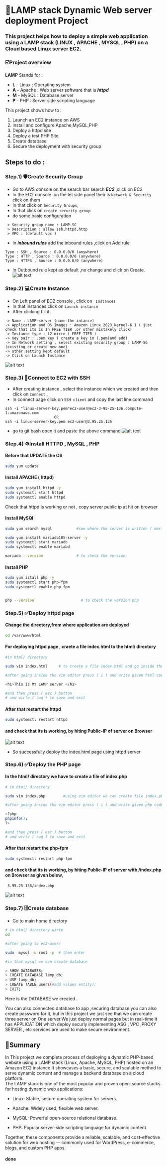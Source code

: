 # 📌LAMP stack Dynamic Web server deployment Project
### This project helps how to deploy a simple web application using a **LAMP stack** (LINUX , APACHE , MYSQL , PHP) on a Cloud based Linux server **EC2**.
### ☑️Project overview
**LAMP**  Stands for :
- **L** - Linux : Operating system 
- **A** - Apache : Web server software that is ***httpd***
- **M** - MySQL : Database server 
- **P** - PHP : Server side scripting language

This project shows how to :
1. Launch an EC2 instance on AWS
2. Install and configure Apache,MySQL,PHP
3. Deploy a httpd site
4. Deploy a test  PHP  Site
5. Create database
6. Secure the deployment with security group
## Steps to do :
### Step.1) 🛡️Create Security Group
- Go to AWS console on the search bar search ***EC2*** ,click on EC2
- In the EC2 console .on the let side panel their is `Network & Security` click on them
- In that click on `Security Groups`, 
- In that click on `create security group`
- do some basic configuration
```
 > Security group name : LAMP-SG 
 > Description : allow ssh,httpd,http
 > VPC : (default vpc )
```
- In ***inbound rules*** add the inbound rules ,click on Add rule
```
Type : SSH , Source : 0.0.0.0/0 (anywhere)
Type : HTTP , Source : 0.0.0.0/0 (anywhere)
Type : HTTPS , Source : 0.0.0.0/0 (anywhere)
```
- In Outbound rule kept as default ,no change and click on Create.
![alt text](<Screenshot 2025-07-07 002532.png>)

### Step.2) 💻Create Instance
- On Left panel of EC2 console , click on ` Instances` 
- In that instances click on `Launch instance`
- After clicking fill it
```
-> Name : LAMP-server (name the intance)
-> Application and OS Images : Amazon Linux 2023 kernel-6.1 ( just check that its is In FREE TIER ,or other mistakely click)
-> Instance type : t2.micro ( FREE TIER )
-> Key pair : .pem key ( create a key in (.pem)and add)
-> In Network setting , select existing security group : LAMP-SG (existing or create new one)
-> other setting kept default
-> Click on Launch Instance
```
![alt text](<Screenshot 2025-07-06 225545.png>)

### Step.3) 🔗Connect to EC2 with SSH
- After creating instance , select the instance which we created and then click on `Connect` ,
- In connect page click on `SSH client` and copy the last line command
 ```
ssh -i "linux-server-key.pem"ec2-user@ec2-3-95-25-136.compute-1.amazonaws.com
                       OR
ssh -i linux-server-key.pem ec2-user@3.95.25.136 
```
- go to git bash open it and paste the above command
![alt text](<Screenshot 2025-07-06 233531.png>)
### Step.4) ⚙️Install HTTPD , MySQL , PHP
#### Before that UPDATE the OS
```bash
sudo yum update
```
#### Install APACHE ( httpd)
```bash
sudo yum install httpd -y
sudo systemctl start httpd
sudo systemctl enable httpd
```
Check that httpd is working or not , copy server public ip at hit on browser

#### Install MySQl
```bash
sudo yum search mysql           #see where the server is written ( mariadb105-server)

sudo yum install mariadb105-server -y
sudo systemctl start mariadb
sudo systemctl enable mariabd

mariadb --version               # to check the version
```
#### Install PHP
```bash
sudo yum istall php -y
sudo systemctl start php-fpm
sudo systemctl enable php-fpm


php --version                     # to check the version php
```
### Step.5) ✅Deploy httpd page 
#### Change the directory,from where application are deployed
``` bash
cd /var/www/html
```
#### For deploying httpd page , craete a file index.html to the **html/** directory
```bash
#in html/ directory

sudo vim index.html     # to create a file index.html and go inside the file,to write code inside the index.html using vim editor
```
```bash
#after going inside the vim editor press ( i ) and write given html code,

<h1>This is MY LAMP server </h1>

#and then press ( esc ) button
# and wirte ( :wq ) to save and exit
```
#### After that restart the httpd
```bash
sudo systemctl restart httpd 
```
#### and check that its is working, by hiting Public-IP of server on Browser
![alt text](<Screenshot 2025-07-07 001805.png>)
- So successfully deploy the index.html page using httpd server
### Step.6) ✅Deploy the PHP page
#### In the **html/** directory we have to create a file of index.php 
```bash
# in html/ directory

sudo vim index.php        #using vim editor we can create file index.php and add php code inside the file
```
```bash
#after going inside the vim editor press ( i ) and write given php code,

<?php
phpinfo();
?>

#and then press ( esc ) button
# and wirte ( :wq ) to save and exit
```
#### After that restart the php-fpm
```bash
sudo systemctl restart php-fpm
```
#### and check that its is working, by hiting Public-IP of server with /index.php on Browser as given below,
```
 3.95.25.136/index.php 
```
![alt text](<Screenshot 2025-07-07 001744.png>)
### Step.7) 🗄️Create database
- Go to main home directory
```bash
# in html/ directory wirte
cd

#after going to ec2-user/

sudo  mysql -u root -p  # then enter

#in that mysql we can create database 

> SHOW DATABASES;
> CREATE DATABASE lamp_db;
> USE lamp_db;
> CREATE TABLE users(#add values entity);
> EXIT;
```
Here is the DATABASE we created .<br>

You can also connected database to app ,securing database you can also create password for it, but in this project we just see that we can create three server on One server.We just deploy normal pages but in real-time it has APPLICATION which deploy securly implementing ASG , VPC ,PROXY SERVER , etc services are used to make secure environment.
## 📄Summary
In This project we  complete process of deploying a dynamic PHP-based website using a LAMP stack (Linux, Apache, MySQL, PHP) hosted on an Amazon EC2 instance.It showcases a basic, secure, and scalable method to serve dynamic content and manage a backend database on a cloud platform.<br>
The LAMP stack is one of the most popular and proven open-source stacks for hosting dynamic web applications:
- Linux: Stable, secure operating system for servers.

- Apache: Widely used, flexible web server.

- MySQL: Powerful open-source relational database.

- PHP: Popular server-side scripting language for dynamic content.

Together, these components provide a reliable, scalable, and cost-effective solution for web hosting — commonly used for WordPress, e-commerce, blogs, and custom PHP apps.
#### done